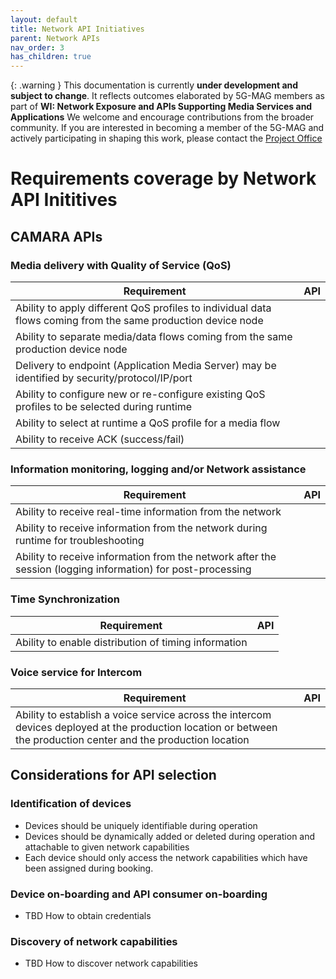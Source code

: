 ```yaml
---
layout: default
title: Network API Initiatives
parent: Network APIs
nav_order: 3
has_children: true
---
```


{: .warning }
This documentation is currently **under development and subject to change**. It reflects outcomes elaborated by 5G-MAG members as part of **WI: Network Exposure and APIs Supporting Media Services and Applications**
We welcome and encourage contributions from the broader community. If you are interested in becoming a member of the 5G-MAG and actively participating in shaping this work, please contact the [Project Office](https://www.5g-mag.com/contact)

# Requirements coverage by Network API Inititives

## CAMARA APIs

### Media delivery with Quality of Service (QoS)

 Requirement | API  
 -- | --
Ability to apply different QoS profiles to individual data flows coming from the same production device node | 
Ability to separate media/data flows coming from the same production device node | 
Delivery to endpoint (Application Media Server) may be identified by security/protocol/IP/port | 
Ability to configure new or re-configure existing QoS profiles to be selected during runtime  | 
Ability to select at runtime a QoS profile for a media flow | 
Ability to receive ACK (success/fail) | 

### Information monitoring, logging and/or Network assistance

 Requirement | API
 -- | --
Ability to receive real-time information from the network | 
Ability to receive information from the network during runtime for troubleshooting | 
Ability to receive information from the network after the session (logging information) for post-processing | 

### Time Synchronization

 Requirement | API  
 -- | --
Ability to enable distribution of timing information | 

### Voice service for Intercom

 Requirement | API 
 -- | --
Ability to establish a voice service across the intercom devices deployed at the production location or between the production center and the production location | 

## Considerations for API selection

### Identification of devices
  - Devices should be uniquely identifiable during operation
  - Devices should be dynamically added or deleted during operation and attachable to given network capabilities
  - Each device should only access the network capabilities which have been assigned during booking.

### Device on-boarding and API consumer on-boarding
- TBD How to obtain credentials

### Discovery of network capabilities
- TBD How to discover network capabilities
